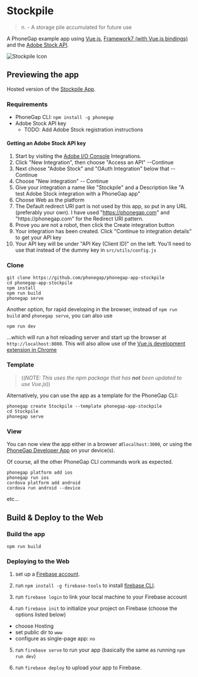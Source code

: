 Stockpile
=========

> n. - A storage pile accumulated for future use

A PhoneGap example app using [Vue.js](https://vuejs.org), [Framework7 (with Vue.js bindings)](http://framework7.io/vue) and the [Adobe Stock API](https://www.adobe.io/apis/creativecloud/stock/).

![Stockpile Icon](https://raw.githubusercontent.com/phonegap/phonegap-app-stockpile/master/res/icon/ios/icon-83.5%402x.png "Stockpile Icon")

## Previewing the app

Hosted version of the [Stockpile App](https://phonegap-stockpile-app.firebaseapp.com/).

### Requirements

- PhoneGap CLI: `npm install -g phonegap`
- Adobe Stock API key
  - TODO: Add Adobe Stock registration instructions

#### Getting an Adobe Stock API key

1. Start by visiting the [Adobe I/O Console](https://console.adobe.io/integrations) Integrations.
2. Click "New Integration", then choose "Access an API" --Continue
3. Next choose "Adobe Stock" and "OAuth Integration" below that -- Continue
4. Choose "New integration" -- Continue
5. Give your integration a name like "Stockpile" and a Description like "A test Adobe Stock integration with a PhoneGap app"
6. Choose Web as the platform
7. The Default redirect URI part is not used by this app, so put in any URL (preferably your own). I have used "https://phonegap.com" and "https://phonegap\.com" for the Redirect URI pattern.
8. Prove you are not a robot, then click the Create integration button
9. Your integration has been created. Click "Continue to integration details" to get your API key
10. Your API key will be under "API Key (Client ID)" on the left. You'll need to use that instead of the dummy key in `src/utils/config.js`

### Clone

```
git clone https://github.com/phonegap/phonegap-app-stockpile
cd phonegap-app-stockpile
npm install
npm run build
phonegap serve
```

Another option, for rapid developing in the browser, instead of `npm run build` and `phonegap serve`, you can also use

```
npm run dev
```

...which will run a hot reloading server and start up the browser at `http://localhost:8080`. This will also allow use of the [Vue.js development extension in Chrome](https://chrome.google.com/webstore/detail/vuejs-devtools/nhdogjmejiglipccpnnnanhbledajbpd?hl=en)

### Template

> ((*NOTE: This uses the npm package that has **not** been updated to use Vue.js*))

Alternatively, you can use the app as a template for the PhoneGap CLI:

```
phonegap create Stockpile --template phonegap-app-stockpile
cd Stockpile
phonegap serve
```

### View

You can now view the app either in a browser at`localhost:3000`, or using the [PhoneGap Developer App](http://app.phonegap.com/) on your device(s).


Of course, all the other PhoneGap CLI commands work as expected.

```
phonegap platform add ios
phonegap run ios
cordova platform add android
cordova run android --device
```

etc...


## Build & Deploy to the Web

### Build the app

`npm run build`

### Deploying to the Web

1. set up a [Firebase account](https://firebase.google.com/).

2. run `npm install -g firebase-tools` to install [firebase CLI](https://firebase.google.com/docs/cli/).

3. run `firebase login` to link your local machine to your Firebase account

4. run `firebase init` to initialize your project on Firebase (choose the options listed below)

- choose Hosting
- set public dir to `www`
- configure as single-page app: `no`

5. run `firebase serve` to run your app (basically the same as running `npm run dev`)

6. run `firebase deploy` to upload your app to Firebase.
